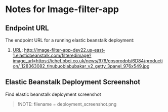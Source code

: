 # Notes for Image-filter-app

## Endpoint URL

The endpoint URL for a running elastic beanstalk deployment: 

1. [URL](http://image-filter-app-dev22.us-east-1.elasticbeanstalk.com/filteredimage?image_url=https://ichef.bbci.co.uk/news/976/cpsprodpb/6D84/production/_128363082_tinubuobiabubakar_v2_getty_3panel_976x549.jpg): http://image-filter-app-dev22.us-east-1.elasticbeanstalk.com/filteredimage?image_url=https://ichef.bbci.co.uk/news/976/cpsprodpb/6D84/production/_128363082_tinubuobiabubakar_v2_getty_3panel_976x549.jpg


## Elastic Beanstalk Deployment Screenshot

Find elastic beanstalk deployment screenshot
> !NOTE: filename = deployment_screenshot.png


